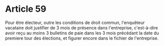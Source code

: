 # Article 59

Pour être électeur, outre les conditions de droit commun, l'enquêteur vacataire doit justifier de 3 mois de présence dans l'entreprise, c'est-à-dire avoir reçu au moins 3 bulletins de paie dans les 3 mois précédant la date du premiere tour des élections, et figurer encore dans le fichier de l'entreprise.

